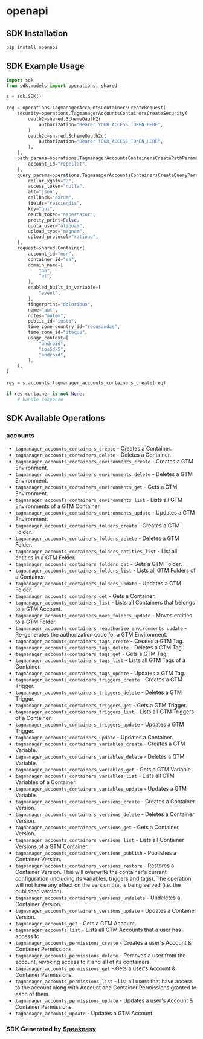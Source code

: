 # openapi

<!-- Start SDK Installation -->
## SDK Installation

```bash
pip install openapi
```
<!-- End SDK Installation -->

<!-- Start SDK Example Usage -->
## SDK Example Usage

```python
import sdk
from sdk.models import operations, shared

s = sdk.SDK()
    
req = operations.TagmanagerAccountsContainersCreateRequest(
    security=operations.TagmanagerAccountsContainersCreateSecurity(
        oauth2=shared.SchemeOauth2(
            authorization="Bearer YOUR_ACCESS_TOKEN_HERE",
        )
        oauth2c=shared.SchemeOauth2c(
            authorization="Bearer YOUR_ACCESS_TOKEN_HERE",
        ),
    ),
    path_params=operations.TagmanagerAccountsContainersCreatePathParams(
        account_id="repellat",
    ),
    query_params=operations.TagmanagerAccountsContainersCreateQueryParams(
        dollar_xgafv="2",
        access_token="nulla",
        alt="json",
        callback="earum",
        fields="reiciendis",
        key="qui",
        oauth_token="aspernatur",
        pretty_print=False,
        quota_user="aliquam",
        upload_type="magnam",
        upload_protocol="ratione",
    ),
    request=shared.Container(
        account_id="non",
        container_id="ea",
        domain_name=[
            "ab",
            "et",
        ],
        enabled_built_in_variable=[
            "event",
        ],
        fingerprint="doloribus",
        name="aut",
        notes="autem",
        public_id="iusto",
        time_zone_country_id="recusandae",
        time_zone_id="itaque",
        usage_context=[
            "android",
            "iosSdk5",
            "android",
        ],
    ),
)
    
res = s.accounts.tagmanager_accounts_containers_create(req)

if res.container is not None:
    # handle response
```
<!-- End SDK Example Usage -->

<!-- Start SDK Available Operations -->
## SDK Available Operations

### accounts

* `tagmanager_accounts_containers_create` - Creates a Container.
* `tagmanager_accounts_containers_delete` - Deletes a Container.
* `tagmanager_accounts_containers_environments_create` - Creates a GTM Environment.
* `tagmanager_accounts_containers_environments_delete` - Deletes a GTM Environment.
* `tagmanager_accounts_containers_environments_get` - Gets a GTM Environment.
* `tagmanager_accounts_containers_environments_list` - Lists all GTM Environments of a GTM Container.
* `tagmanager_accounts_containers_environments_update` - Updates a GTM Environment.
* `tagmanager_accounts_containers_folders_create` - Creates a GTM Folder.
* `tagmanager_accounts_containers_folders_delete` - Deletes a GTM Folder.
* `tagmanager_accounts_containers_folders_entities_list` - List all entities in a GTM Folder.
* `tagmanager_accounts_containers_folders_get` - Gets a GTM Folder.
* `tagmanager_accounts_containers_folders_list` - Lists all GTM Folders of a Container.
* `tagmanager_accounts_containers_folders_update` - Updates a GTM Folder.
* `tagmanager_accounts_containers_get` - Gets a Container.
* `tagmanager_accounts_containers_list` - Lists all Containers that belongs to a GTM Account.
* `tagmanager_accounts_containers_move_folders_update` - Moves entities to a GTM Folder.
* `tagmanager_accounts_containers_reauthorize_environments_update` - Re-generates the authorization code for a GTM Environment.
* `tagmanager_accounts_containers_tags_create` - Creates a GTM Tag.
* `tagmanager_accounts_containers_tags_delete` - Deletes a GTM Tag.
* `tagmanager_accounts_containers_tags_get` - Gets a GTM Tag.
* `tagmanager_accounts_containers_tags_list` - Lists all GTM Tags of a Container.
* `tagmanager_accounts_containers_tags_update` - Updates a GTM Tag.
* `tagmanager_accounts_containers_triggers_create` - Creates a GTM Trigger.
* `tagmanager_accounts_containers_triggers_delete` - Deletes a GTM Trigger.
* `tagmanager_accounts_containers_triggers_get` - Gets a GTM Trigger.
* `tagmanager_accounts_containers_triggers_list` - Lists all GTM Triggers of a Container.
* `tagmanager_accounts_containers_triggers_update` - Updates a GTM Trigger.
* `tagmanager_accounts_containers_update` - Updates a Container.
* `tagmanager_accounts_containers_variables_create` - Creates a GTM Variable.
* `tagmanager_accounts_containers_variables_delete` - Deletes a GTM Variable.
* `tagmanager_accounts_containers_variables_get` - Gets a GTM Variable.
* `tagmanager_accounts_containers_variables_list` - Lists all GTM Variables of a Container.
* `tagmanager_accounts_containers_variables_update` - Updates a GTM Variable.
* `tagmanager_accounts_containers_versions_create` - Creates a Container Version.
* `tagmanager_accounts_containers_versions_delete` - Deletes a Container Version.
* `tagmanager_accounts_containers_versions_get` - Gets a Container Version.
* `tagmanager_accounts_containers_versions_list` - Lists all Container Versions of a GTM Container.
* `tagmanager_accounts_containers_versions_publish` - Publishes a Container Version.
* `tagmanager_accounts_containers_versions_restore` - Restores a Container Version. This will overwrite the container's current configuration (including its variables, triggers and tags). The operation will not have any effect on the version that is being served (i.e. the published version).
* `tagmanager_accounts_containers_versions_undelete` - Undeletes a Container Version.
* `tagmanager_accounts_containers_versions_update` - Updates a Container Version.
* `tagmanager_accounts_get` - Gets a GTM Account.
* `tagmanager_accounts_list` - Lists all GTM Accounts that a user has access to.
* `tagmanager_accounts_permissions_create` - Creates a user's Account & Container Permissions.
* `tagmanager_accounts_permissions_delete` - Removes a user from the account, revoking access to it and all of its containers.
* `tagmanager_accounts_permissions_get` - Gets a user's Account & Container Permissions.
* `tagmanager_accounts_permissions_list` - List all users that have access to the account along with Account and Container Permissions granted to each of them.
* `tagmanager_accounts_permissions_update` - Updates a user's Account & Container Permissions.
* `tagmanager_accounts_update` - Updates a GTM Account.

<!-- End SDK Available Operations -->

### SDK Generated by [Speakeasy](https://docs.speakeasyapi.dev/docs/using-speakeasy/client-sdks)
